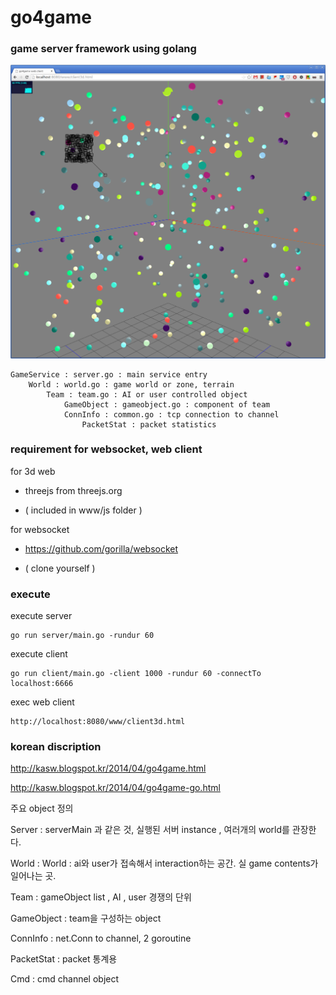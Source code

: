 go4game
=======

### game server framework using  golang

![web client screenshot](/Screenshot.png?raw=true)


    GameService : server.go : main service entry
        World : world.go : game world or zone, terrain
            Team : team.go : AI or user controlled object
                GameObject : gameobject.go : component of team
                ConnInfo : common.go : tcp connection to channel
                    PacketStat : packet statistics


### requirement for websocket, web client

for 3d web

- threejs from threejs.org

- ( included in www/js folder )

for websocket

- https://github.com/gorilla/websocket

- ( clone yourself )


### execute
execute server

    go run server/main.go -rundur 60

execute client

    go run client/main.go -client 1000 -rundur 60 -connectTo localhost:6666

exec web client

    http://localhost:8080/www/client3d.html

### korean discription

http://kasw.blogspot.kr/2014/04/go4game.html

http://kasw.blogspot.kr/2014/04/go4game-go.html

주요 object 정의

Server : serverMain 과 같은 것, 실행된 서버 instance , 여러개의 world를 관장한다.

World : World : ai와 user가 접속해서 interaction하는 공간. 실 game contents가 일어나는 곳.

Team : gameObject list , AI , user 경쟁의 단위

GameObject : team을 구성하는 object

ConnInfo : net.Conn to channel, 2 goroutine

PacketStat : packet 통계용

Cmd : cmd channel object

